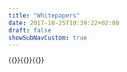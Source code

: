 ```yaml
---
title: "Whitepapers"
date: 2017-10-25T10:39:22+02:00
draft: false
showSubNavCustom: true
---
```

{{<whitepapers>}}{{<highlight title="Whitepapers" />}}{{</whitepapers>}}
